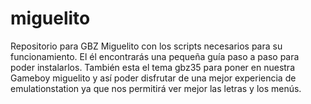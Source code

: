 # miguelito
Repositorio para GBZ Miguelito con los scripts necesarios para su funcionamiento.
El él encontrarás una pequeña guía paso a paso para poder instalarlos.
También esta el tema gbz35 para poner en nuestra Gameboy miguelito y así poder disfrutar de una mejor experiencia de emulationstation ya que nos permitirá ver mejor las letras y los menús. 
